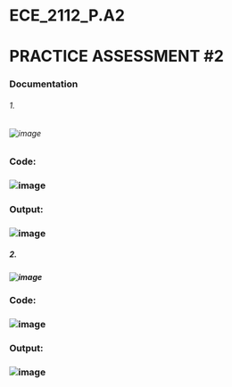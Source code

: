 # ECE_2112_P.A2

# PRACTICE ASSESSMENT #2
### Documentation


###### 1.
###### ![image](https://github.com/user-attachments/assets/8a1ac54e-ed9c-4deb-ad8c-959023014072)

### Code: 
### ![image](https://github.com/user-attachments/assets/b317744e-1be3-4ce4-9fcf-f2589d88823e)


### Output: 
### ![image](https://github.com/user-attachments/assets/9e8de645-3d33-4950-b74f-10e0efeef85d)


##### 2.
##### ![image](https://github.com/user-attachments/assets/54c10dce-dce5-46b6-b47f-686f4b7cf46e)
### Code:
### ![image](https://github.com/user-attachments/assets/90423ed6-e1ed-4cf7-a413-d6492c3d6072)

### Output: 
### ![image](https://github.com/user-attachments/assets/39c64e9c-1bf6-451f-9796-0d52352fc2cb)

